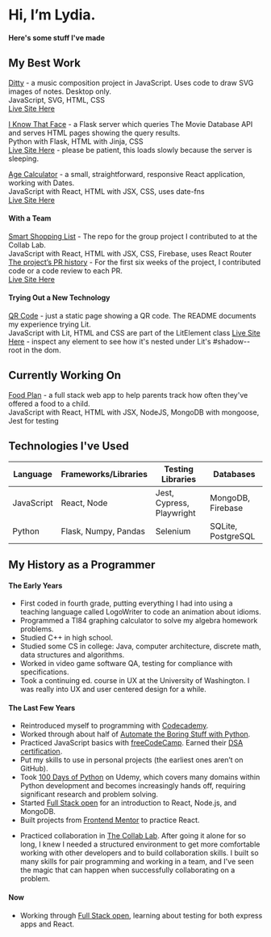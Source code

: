 # Hi, I’m Lydia.
#### Here's some stuff I've made  
  
  
## My Best Work

[Ditty](https://github.com/lydiadunning/Ditty) - a music composition project in JavaScript. Uses code to draw SVG images of notes. Desktop only.  
JavaScript, SVG, HTML, CSS  
[Live Site Here](https://lydiadunning.github.io/Ditty/)  

[I Know That Face](https://github.com/lydiadunning/Iknowthatface) - a Flask server which queries The Movie Database API and serves HTML pages showing the query results.  
Python with Flask, HTML with Jinja, CSS  
[Live Site Here](https://iknowthatface.onrender.com/) - please be patient, this loads slowly because the server is sleeping.  

[Age Calculator](https://github.com/lydiadunning/age_calculator) - a small, straightforward, responsive React application, working with Dates.  
JavaScript with React, HTML with JSX, CSS, uses date-fns  
[Live Site Here](https://lydiadunning.github.io/age_calculator/)  

#### With a Team

[Smart Shopping List](https://github.com/the-collab-lab/tcl-65-smart-shopping-list) - The repo for the group project I contributed to at the Collab Lab.  
JavaScript with React, HTML with JSX, CSS, Firebase, uses React Router  
[The project’s PR history](https://github.com/the-collab-lab/tcl-65-smart-shopping-list/pulls?q=is%3Apr+is%3Aclosed) - For the first six weeks of the project, I contributed code or a code review to each PR.  
[Live Site Here](https://tcl-65-smart-shopping-list.web.app/) <!--- If this is taken down there should be a demo on youtube. -->

#### Trying Out a New Technology

[QR Code](https://github.com/lydiadunning/qr-code-component-main) - just a static page showing a QR code. The README documents my experience trying Lit.  
JavaScript with Lit, HTML and CSS are part of the LitElement class
[Live Site Here](https://lydiadunning.github.io/qr-code-component-main/) - inspect any element to see how it's nested under Lit's #shadow--root in the dom.

<!-- ## Examples of Specific Technologies

[Online Shop](https://github.com/lydiadunning/OnlineShop) - an ecommerce site using SQLite, not hosted.   
Python with Flask, SQLite with SQLAlchemy, HTML with Jinja, CSS, Stripe integration
-->
## Currently Working On
[Food Plan](https://github.com/lydiadunning/food-plan) - a full stack web app to help parents track how often they've offered a food to a child.  
JavaScript with React, HTML with JSX, NodeJS, MongoDB with mongoose, Jest for testing  

## Technologies I've Used
| Language | Frameworks/Libraries | Testing Libraries | Databases
| --- | ----------- | --- | --- |
| JavaScript | React, Node | Jest, Cypress, Playwright | MongoDB, Firebase
| Python | Flask, Numpy, Pandas | Selenium | SQLite, PostgreSQL

## My History as a Programmer

#### The Early Years
- First coded in fourth grade, putting everything I had into using a teaching language called LogoWriter to code an animation about idioms.   
- Programmed a TI84 graphing calculator to solve my algebra homework problems.  
- Studied C++ in high school.  
- Studied some CS in college: Java, computer architecture, discrete math, data structures and algorithms.  
- Worked in video game software QA, testing for compliance with specifications.   
- Took a continuing ed. course in UX at the University of Washington. I was really into UX and user centered design for a while.  
#### The Last Few Years
- Reintroduced myself to programming with [Codecademy](https://www.codecademy.com/).
- Worked through about half of [Automate the Boring Stuff with Python](https://automatetheboringstuff.com/).
- Practiced JavaScript basics with [freeCodeCamp](https://www.freecodecamp.org/). Earned their [DSA certification](https://www.freecodecamp.org/certification/fccab6a54da-a98d-459a-833c-19b38579c980/javascript-algorithms-and-data-structures).
- Put my skills to use in personal projects (the earliest ones aren’t on GitHub).  
- Took [100 Days of Python](https://www.udemy.com/course/100-days-of-code/) on Udemy, which covers many domains within Python development and becomes increasingly hands off, requiring significant research and problem solving.  
- Started [Full Stack open](https://fullstackopen.com/en/) for an introduction to React, Node.js, and MongoDB.  
- Built projects from [Frontend Mentor](https://www.frontendmentor.io/) to practice React.  
<!--- Sought out a community at 100 Devs, which directed me to resources where I learned about various topics I’d missed, like floats, the JavaScript event loop, and memoization. Joined intending to work in groups and try freelancing, wasn't happy with my progress on those fronts, and decided it wasn't the right fit for me. The community was too big and disorganized for me to get comfortable there, and encouraging participants to call the program an agency rather than a bootcamp is sus.-->
- Practiced collaboration in [The Collab Lab](https://the-collab-lab.codes/).  After going it alone for so long, I knew I needed a structured environment to get more comfortable working with other developers and to build collaboration skills. I built so many skills for pair programming and working in a team, and I've seen the magic that can happen when successfully collaborating on a problem. 
#### Now
- Working through [Full Stack open](https://fullstackopen.com/en/), learning about testing for both express apps and React.  

